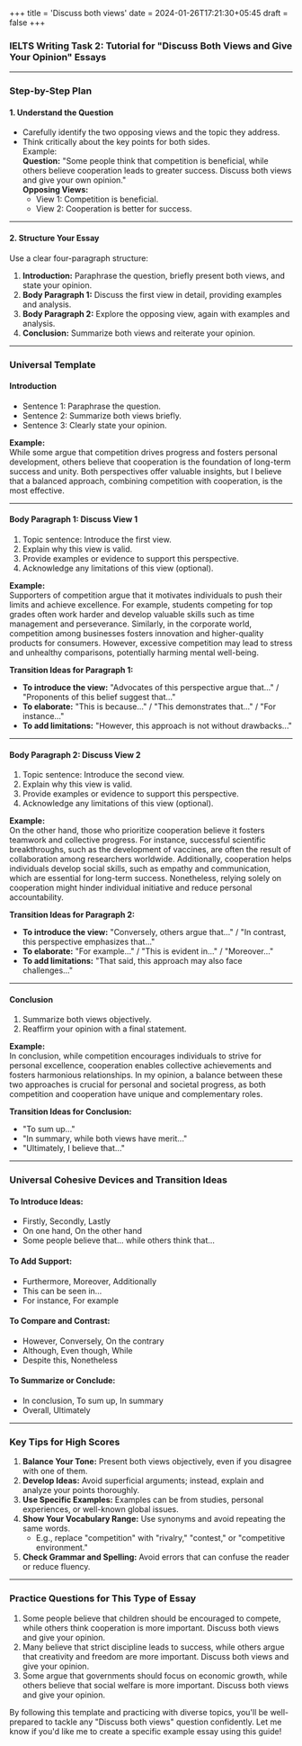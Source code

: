 +++
title = 'Discuss both views'
date = 2024-01-26T17:21:30+05:45
draft = false
+++
### **IELTS Writing Task 2: Tutorial for "Discuss Both Views and Give Your Opinion" Essays**


---

### **Step-by-Step Plan**

#### **1. Understand the Question**
- Carefully identify the two opposing views and the topic they address.
- Think critically about the key points for both sides.  
  Example:  
  **Question:** "Some people think that competition is beneficial, while others believe cooperation leads to greater success. Discuss both views and give your own opinion."  
  **Opposing Views:**  
  - View 1: Competition is beneficial.  
  - View 2: Cooperation is better for success.  

---

#### **2. Structure Your Essay**
Use a clear four-paragraph structure:  
1. **Introduction:** Paraphrase the question, briefly present both views, and state your opinion.  
2. **Body Paragraph 1:** Discuss the first view in detail, providing examples and analysis.  
3. **Body Paragraph 2:** Explore the opposing view, again with examples and analysis.  
4. **Conclusion:** Summarize both views and reiterate your opinion.  

---

### **Universal Template**

#### **Introduction**
- Sentence 1: Paraphrase the question.  
- Sentence 2: Summarize both views briefly.  
- Sentence 3: Clearly state your opinion.  

**Example:**  
While some argue that competition drives progress and fosters personal development, others believe that cooperation is the foundation of long-term success and unity. Both perspectives offer valuable insights, but I believe that a balanced approach, combining competition with cooperation, is the most effective.  

---

#### **Body Paragraph 1: Discuss View 1**
1. Topic sentence: Introduce the first view.  
2. Explain why this view is valid.  
3. Provide examples or evidence to support this perspective.  
4. Acknowledge any limitations of this view (optional).  

**Example:**  
Supporters of competition argue that it motivates individuals to push their limits and achieve excellence. For example, students competing for top grades often work harder and develop valuable skills such as time management and perseverance. Similarly, in the corporate world, competition among businesses fosters innovation and higher-quality products for consumers. However, excessive competition may lead to stress and unhealthy comparisons, potentially harming mental well-being.  

**Transition Ideas for Paragraph 1:**  
- **To introduce the view:** "Advocates of this perspective argue that..." / "Proponents of this belief suggest that..."  
- **To elaborate:** "This is because..." / "This demonstrates that..." / "For instance..."  
- **To add limitations:** "However, this approach is not without drawbacks..."  

---

#### **Body Paragraph 2: Discuss View 2**
1. Topic sentence: Introduce the second view.  
2. Explain why this view is valid.  
3. Provide examples or evidence to support this perspective.  
4. Acknowledge any limitations of this view (optional).  

**Example:**  
On the other hand, those who prioritize cooperation believe it fosters teamwork and collective progress. For instance, successful scientific breakthroughs, such as the development of vaccines, are often the result of collaboration among researchers worldwide. Additionally, cooperation helps individuals develop social skills, such as empathy and communication, which are essential for long-term success. Nonetheless, relying solely on cooperation might hinder individual initiative and reduce personal accountability.  

**Transition Ideas for Paragraph 2:**  
- **To introduce the view:** "Conversely, others argue that..." / "In contrast, this perspective emphasizes that..."  
- **To elaborate:** "For example..." / "This is evident in..." / "Moreover..."  
- **To add limitations:** "That said, this approach may also face challenges..."  

---

#### **Conclusion**
1. Summarize both views objectively.  
2. Reaffirm your opinion with a final statement.  

**Example:**  
In conclusion, while competition encourages individuals to strive for personal excellence, cooperation enables collective achievements and fosters harmonious relationships. In my opinion, a balance between these two approaches is crucial for personal and societal progress, as both competition and cooperation have unique and complementary roles.  

**Transition Ideas for Conclusion:**  
- "To sum up..."  
- "In summary, while both views have merit..."  
- "Ultimately, I believe that..."  

---

### **Universal Cohesive Devices and Transition Ideas**

#### **To Introduce Ideas:**
- Firstly, Secondly, Lastly  
- On one hand, On the other hand  
- Some people believe that… while others think that…  

#### **To Add Support:**
- Furthermore, Moreover, Additionally  
- This can be seen in...  
- For instance, For example  

#### **To Compare and Contrast:**
- However, Conversely, On the contrary  
- Although, Even though, While  
- Despite this, Nonetheless  

#### **To Summarize or Conclude:**
- In conclusion, To sum up, In summary  
- Overall, Ultimately  

---

### **Key Tips for High Scores**

1. **Balance Your Tone:** Present both views objectively, even if you disagree with one of them.  
2. **Develop Ideas:** Avoid superficial arguments; instead, explain and analyze your points thoroughly.  
3. **Use Specific Examples:** Examples can be from studies, personal experiences, or well-known global issues.  
4. **Show Your Vocabulary Range:** Use synonyms and avoid repeating the same words.  
   - E.g., replace "competition" with "rivalry," "contest," or "competitive environment."  
5. **Check Grammar and Spelling:** Avoid errors that can confuse the reader or reduce fluency.  

---

### **Practice Questions for This Type of Essay**

1. Some people believe that children should be encouraged to compete, while others think cooperation is more important. Discuss both views and give your opinion.  
2. Many believe that strict discipline leads to success, while others argue that creativity and freedom are more important. Discuss both views and give your opinion.  
3. Some argue that governments should focus on economic growth, while others believe that social welfare is more important. Discuss both views and give your opinion.  

By following this template and practicing with diverse topics, you'll be well-prepared to tackle any "Discuss both views" question confidently. Let me know if you'd like me to create a specific example essay using this guide!
